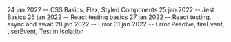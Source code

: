 24 jan 2022 -- CSS Basics, Flex, Styled Components
25 jan 2022 -- Jest Basics
26 jan 2022 -- React testing basics
27 jan 2022 -- React testing, async and await
28 jan 2022 -- Error
31 jan 2022 -- Error Resolve, fireEvent, userEvent, Test in Isolation